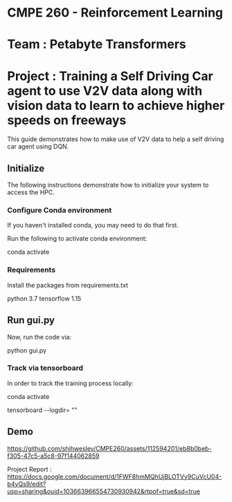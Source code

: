 # CMPE 260 - Reinforcement Learning
# Team : Petabyte Transformers
# Project : Training a Self Driving Car agent to use V2V data along with vision data to learn to achieve higher speeds on freeways


This guide demonstrates how to make use of V2V data to help a self driving car agent using DQN.

## Initialize

The following instructions demonstrate how to initialize your system to access the HPC.


### Configure Conda environment

If you haven't installed conda, you may need to do that first.

Run the following to activate conda environment:

conda activate <environment-name>

### Requirements

Install the packages from requirements.txt

python 3.7
tensorflow 1.15


## Run gui.py

Now, run the code via:

python gui.py


### Track via tensorboard

In order to track the training process locally:

conda activate <environment-name>

tensorboard --logdir= "<location-of-the-log-directory>"

## Demo


https://github.com/shihwesley/CMPE260/assets/112594201/eb8b0beb-f305-47c5-a5c8-97f144062859



Project Report : https://docs.google.com/document/d/1FWF8hmMQhUjBLOTVy9CuVcU04-b4yQs9/edit?usp=sharing&ouid=103663966554730930942&rtpof=true&sd=true
